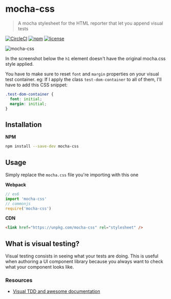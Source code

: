 # mocha-css

> A mocha stylesheet for the HTML reporter that let you append visual tests

[![CircleCI][circleci-image]][circleci-url] [![npm][npm-image]][npm-url] [![license][license-image]][license-url]

![mocha-css](https://cloud.githubusercontent.com/assets/664177/20640621/7cc2fa32-b3e3-11e6-8db0-f927e67a2584.png)

In the screenshot below the `h1` element doesn't have the original mocha.css
style applied.

You have to make sure to reset `font` and `margin` properties on your visual
test container. eg: If I apply the class `test-dom-container` to all of them,
I'll have to add this CSS snippet:

``` css
.test-dom-container {
  font: initial;
  margin: initial;
}
```

## Installation

**NPM**

``` sh
npm install --save-dev mocha-css
```

## Usage

Simply replace the `mocha.css` file you're importing with this one

**Webpack**

``` js
// es6
import 'mocha-css'
// commonjs
require('mocha-css')
```

**CDN**

``` html
<link href="https://unpkg.com/mocha-css" rel="stylesheet" />
```

[license-image]: https://img.shields.io/npm/l/normalize.css.svg?style=flat-square
[license-url]: LICENSE.md
[npm-image]: https://img.shields.io/npm/v/mocha-css.svg?style=flat-square
[npm-url]: https://www.npmjs.com/package/mocha-css
[circleci-image]: https://circleci.com/gh/posva/mocha-css/tree/master.svg?style=shield
[circleci-url]: https://circleci.com/gh/posva/mocha-css

## What is visual testing?

Visual testing consists in seeing what your tests are doing. This is useful when
authoring a UI component library because you always want to check what your
component looks like.

### Resources

- [Visual TDD and awesome documentation](http://toucantoco.com/front/2016/09/14/visual-tdd.html)
